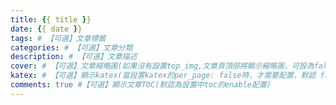 ```yaml
---
title: {{ title }}
date: {{ date }}
tags: # 【可選】文章標籤
categories: # 【可選】文章分類
description: # 【可選】文章描述
cover: # 【可選】文章縮略圖(如果沒有設置top_img,文章頁頂部將顯示縮略圖，可設為false/圖片地址/留空)
katex: # 【可選】顯示katex(當設置katex的per_page: false時，才需要配置，默認 false)
comments: true #【可選】顯示文章TOC(默認為設置中toc的enable配置)
---
```

